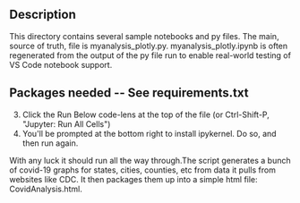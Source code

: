 ## Description
This directory contains several sample notebooks and py files. The main, source of truth, file is myanalysis_plotly.py. myanalysis_plotly.ipynb is often regenerated from the output of the py file run to enable real-world testing of VS Code notebook support.

## Packages needed -- See requirements.txt
	
3. Click the Run Below code-lens at the top of the file (or Ctrl-Shift-P, "Jupyter: Run All Cells")
4. You'll be prompted at the bottom right to install ipykernel. Do so, and then run again.

With any luck it should run all the way through.The script generates a bunch of covid-19 graphs for states, cities, counties, etc from data it pulls from websites like CDC. It then packages them up into a simple html file: CovidAnalysis.html.
